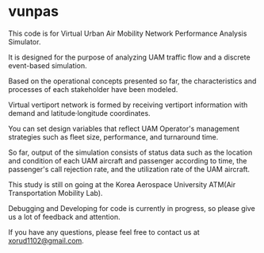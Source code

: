 # vunpas
This code is for Virtual Urban Air Mobility Network Performance Analysis Simulator. 

It is designed for the purpose of analyzing UAM traffic flow and a discrete event-based simulation. 

Based on the operational concepts presented so far, the characteristics and processes of each stakeholder have been modeled. 

Virtual vertiport network is formed by receiving vertiport information with demand and latitude·longitude coordinates.

You can set design variables that reflect UAM Operator's management strategies such as fleet size, performance, and turnaround time.

So far, output of the simulation consists of status data such as the location and condition of each UAM aircraft and passenger according to time, the passenger's call rejection rate, and the utilization rate of the UAM
aircraft.

This study is still on going at the Korea Aerospace University ATM(Air Transportation Mobility Lab). 

Debugging and Developing for code is currently in progress, so please give us a lot of feedback and attention. 

If you have any questions, please feel free to contact us at xorud1102@gmail.com.

